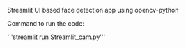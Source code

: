 Streamlit UI based face detection app using opencv-python

Command to run the code:

'''streamlit run Streamlit_cam.py'''

